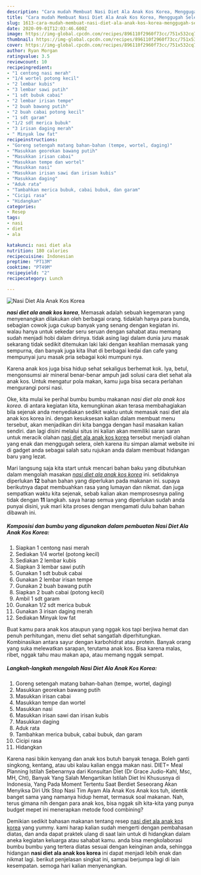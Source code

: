 ```yaml
---
description: "Cara mudah Membuat Nasi Diet Ala Anak Kos Korea, Menggugah Selera"
title: "Cara mudah Membuat Nasi Diet Ala Anak Kos Korea, Menggugah Selera"
slug: 1613-cara-mudah-membuat-nasi-diet-ala-anak-kos-korea-menggugah-selera
date: 2020-09-01T12:03:46.600Z
image: https://img-global.cpcdn.com/recipes/896110f2960f73cc/751x532cq70/nasi-diet-ala-anak-kos-korea-foto-resep-utama.jpg
thumbnail: https://img-global.cpcdn.com/recipes/896110f2960f73cc/751x532cq70/nasi-diet-ala-anak-kos-korea-foto-resep-utama.jpg
cover: https://img-global.cpcdn.com/recipes/896110f2960f73cc/751x532cq70/nasi-diet-ala-anak-kos-korea-foto-resep-utama.jpg
author: Ryan Morgan
ratingvalue: 3.5
reviewcount: 10
recipeingredient:
- "1 centong nasi merah"
- "1/4 wortel potong kecil"
- "2 lembar kubis"
- "3 lembar sawi putih"
- "1 sdt bubuk cabai"
- "2 lembar irisan tempe"
- "2 buah bawang putih"
- "2 buah cabai potong kecil"
- "1 sdt garam"
- "1/2 sdt merica bubuk"
- "3 irisan daging merah"
- " Minyak low fat"
recipeinstructions:
- "Goreng setengah matang bahan-bahan (tempe, wortel, daging)"
- "Masukkan georekan bawang putih"
- "Masukkan irisan cabai"
- "Masukkan tempe dan wortel"
- "Masukkan nasi"
- "Masukkan irisan sawi dan irisan kubis"
- "Masukkan daging"
- "Aduk rata"
- "Tambahkan merica bubuk, cabai bubuk, dan garam"
- "Cicipi rasa"
- "Hidangkan"
categories:
- Resep
tags:
- nasi
- diet
- ala

katakunci: nasi diet ala 
nutrition: 180 calories
recipecuisine: Indonesian
preptime: "PT13M"
cooktime: "PT49M"
recipeyield: "2"
recipecategory: Lunch

---
```



![Nasi Diet Ala Anak Kos Korea](https://img-global.cpcdn.com/recipes/896110f2960f73cc/751x532cq70/nasi-diet-ala-anak-kos-korea-foto-resep-utama.jpg)

<b><i>nasi diet ala anak kos korea</i></b>, Memasak adalah sebuah kegemaran yang menyenangkan dilakukan oleh berbagai orang. tidaklah hanya para bunda, sebagian cowok juga cukup banyak yang senang dengan kegiatan ini. walau hanya untuk sekedar seru seruan dengan sahabat atau memang sudah menjadi hobi dalam dirinya. tidak asing lagi dalam dunia juru masak sekarang tidak sedikit ditemukan laki laki dengan keahlian memasak yang sempurna, dan banyak juga kita lihat di berbagai kedai dan cafe yang mempunyai juru masak pria sebagai koki mumpuni nya.

Karena anak kos juga bisa hidup sehat sekaligus berhemat kok. Iya, betul, mengonsumsi air mineral benar-benar ampuh jadi solusi cara diet sehat ala anak kos. Untuk mengatur pola makan, kamu juga bisa secara perlahan mengurangi porsi nasi.

Oke, kita mulai ke perihal bumbu bumbu makanan <i>nasi diet ala anak kos korea</i>. di antara kegiatan kita, kemungkinan akan terasa membahagiakan bila sejenak anda menyediakan sedikit waktu untuk memasak nasi diet ala anak kos korea ini. dengan kesuksesan kalian dalam membuat menu tersebut, akan menjadikan diri kita bangga dengan hasil masakan kalian sendiri. dan lagi disini melalui situs ini kalian akan memiliki saran saran untuk meracik olahan <u>nasi diet ala anak kos korea</u> tersebut menjadi olahan yang enak dan menggugah selera, oleh karena itu simpan alamat website ini di gadget anda sebagai salah satu rujukan anda dalam membuat hidangan baru yang lezat.


Mari langsung saja kita start untuk mencari bahan baku yang dibutuhkan dalam mengolah masakan <u><i>nasi diet ala anak kos korea</i></u> ini. setidaknya diperlukan <b>12</b> bahan bahan yang diperlukan pada makanan ini. supaya berikutnya dapat membuahkan rasa yang lumayan dan nikmat. dan juga sempatkan waktu kita sejenak, sebab kalian akan memprosesnya paling tidak dengan <b>11</b> langkah. saya harap semua yang diperlukan sudah anda punyai disini, yuk mari kita proses dengan mengamati dulu bahan bahan dibawah ini.

<!--inarticleads1-->

##### Komposisi dan bumbu yang digunakan dalam pembuatan Nasi Diet Ala Anak Kos Korea:

1. Siapkan 1 centong nasi merah
1. Sediakan 1/4 wortel (potong kecil)
1. Sediakan 2 lembar kubis
1. Siapkan 3 lembar sawi putih
1. Gunakan 1 sdt bubuk cabai
1. Gunakan 2 lembar irisan tempe
1. Gunakan 2 buah bawang putih
1. Siapkan 2 buah cabai (potong kecil)
1. Ambil 1 sdt garam
1. Gunakan 1/2 sdt merica bubuk
1. Gunakan 3 irisan daging merah
1. Sediakan  Minyak low fat


Buat kamu para anak kos ataupun yang nggak kos tapi berjiwa hemat dan penuh perhitungan, menu diet sehat sangatlah diperhitungkan. Kombinasikan antara sayur dengan karbohidrat atau protein. Banyak orang yang suka melewatkan sarapan, terutama anak kos. Bisa karena malas, ribet, nggak tahu mau makan apa, atau memang nggak sempat. 

<!--inarticleads2-->

##### Langkah-langkah mengolah Nasi Diet Ala Anak Kos Korea:

1. Goreng setengah matang bahan-bahan (tempe, wortel, daging)
1. Masukkan georekan bawang putih
1. Masukkan irisan cabai
1. Masukkan tempe dan wortel
1. Masukkan nasi
1. Masukkan irisan sawi dan irisan kubis
1. Masukkan daging
1. Aduk rata
1. Tambahkan merica bubuk, cabai bubuk, dan garam
1. Cicipi rasa
1. Hidangkan


Karena nasi bikin kenyang dan anak kos butuh banyak tenaga. Boleh ganti singkong, kentang, atau ubi kalau kalian engga makan nasi. DIET= Meal Planning Istilah Sebenarnya dari Konsultan Diet (Dr Grace Judio-Kahl, Msc, MH, Cht), Banyak Yang Salah Mengartikan Istilah Diet Ini Khususnya di Indonesia, Yang Pada Moment Tertentu Saat Berdiet Seseorang Akan Menyiksa Diri Utk Stop Nasi Tim Ayam Ala Anak Kos Anak kos tuh, identik banget sama yang namanya hidup hemat, termasuk soal makanan. Nah, terus gimana nih dengan para anak kos, bisa nggak sih kita-kita yang punya budget mepet ini menerapkan metode food combining? 

Demikian sedikit bahasan makanan tentang resep <u>nasi diet ala anak kos korea</u> yang yummy. kami harap kalian sudah mengerti dengan pembahasan diatas, dan anda dapat praktek ulang di saat lain untuk di hidangkan dalam aneka kegiatan keluarga atau sahabat kamu. anda bisa mengkolaborasi bumbu bumbu yang tertera diatas sesuai dengan keinginan anda, sehingga hidangan <b>nasi diet ala anak kos korea</b> ini dapat menjadi lebih enak dan nikmat lagi. berikut penjelasan singkat ini, sampai berjumpa lagi di lain kesempatan. semoga hari kalian menyenangkan.
